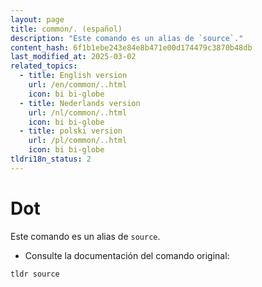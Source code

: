 ```yaml
---
layout: page
title: common/. (español)
description: "Este comando es un alias de `source`."
content_hash: 6f1b1ebe243e84e8b471e00d174479c3870b48db
last_modified_at: 2025-03-02
related_topics:
  - title: English version
    url: /en/common/..html
    icon: bi bi-globe
  - title: Nederlands version
    url: /nl/common/..html
    icon: bi bi-globe
  - title: polski version
    url: /pl/common/..html
    icon: bi bi-globe
tldri18n_status: 2
---
```

# Dot

Este comando es un alias de `source`.

- Consulte la documentación del comando original:

`tldr source`
